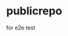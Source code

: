 # publicrepo
for e2e test











































































































































































































































































































































































































































































































































































































































































































































































































































































































































































































































































































